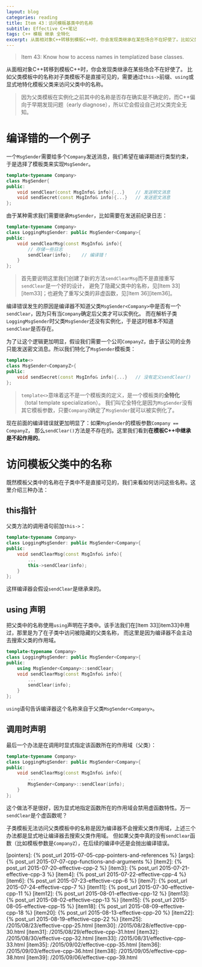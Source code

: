 ```yaml
---
layout: blog
categories: reading
title: Item 43：访问模板基类中的名称
subtitle: Effective C++笔记
tags: C++ 模板 继承 全特化
excerpt: 从面相对象C++转移到模板C++时，你会发现类继承在某些场合不在好使了。比如父类模板中的名称对子类模板不是直接可见的，需要通过this->前缀、using或显式地特化模板父类来访问父类中的名称。
---
```


> Item 43: Know how to access names in templatized base classes.

从面相对象C++转移到模板C++时，你会发现类继承在某些场合不在好使了。
比如父类模板中的名称对子类模板不是直接可见的，需要通过`this->`前缀、`using`或显式地特化模板父类来访问父类中的名称。

> 因为父类模板在实例化之前其中的名称是否存在确实是不确定的，而C++偏向于早期发现问题（early diagnose），所以它会假设自己对父类完全无知。

<!--more-->

# 编译错的一个例子

一个`MsgSender`需要给多个`Company`发送消息，我们希望在编译期进行类型约束，于是选择了模板类来实现`MsgSender`。

```cpp
template<typename Company>
class MsgSender{
public:
    void sendClear(const MsgInfo& info){...}    // 发送明文消息
    void sendSecret(const MsgInfo& info){...}   // 发送密文消息
};
```

由于某种需求我们需要继承`MsgSender`，比如需要在发送前纪录日志：

```cpp
template<typename Company>
class LoggingMsgSender: public MsgSender<Company>{
public:
    void sendClearMsg(const MsgInfo& info){
        // 存储一些日志
        sendClear(info);    // 编译错！
    }
};
```

> 首先要说明这里我们创建了新的方法`sendClearMsg`而不是直接重写`sendClear`是一个好的设计，
> 避免了隐藏父类中的名称，见[Item 33][item33]；也避免了重写父类的非虚函数，见[Item 36][item36]。

编译错误发生的原因是编译器不知道父类`MsgSender<Company>`中是否有一个`sendClear`，因为只有当`Company`确定后父类才可以实例化。
而在解析子类`LoggingMsgSender`时父类`MsgSender`还没有实例化，于是这时根本不知道`sendClear`是否存在。

为了让这个逻辑更加明显，假设我们需要一个公司`CompanyZ`，由于该公司的业务只能发送密文消息。所以我们特化了`MsgSender`模板类：

```cpp
template<>
class MsgSender<CompanyZ>{
public:
    void sendSecret(const MsgInfo& info){...}   // 没有定义sendClear()
};
```

> `template<>`意味着这不是一个模板类的定义，是一个模板类的**全特化**（total template specialization）。
> 我们叫它全特化是因为`MsgSender`没有其它模板参数，只要`CompanyZ`确定了`MsgSender`就可以被实例化了。

现在前面的编译错误就更加明显了：如果`MsgSender`的模板参数`Company == CompanyZ`，
那么`sendClear()`方法是不存在的。这里我们看到**在模板C++中继承是不起作用的**。

# 访问模板父类中的名称

既然模板父类中的名称在子类中不是直接可见的，我们来看如何访问这些名称。这里介绍三种办法：

## this指针

父类方法的调用语句前加`this->`：

```cpp
template<typename Company>
class LoggingMsgSender: public MsgSender<Company>{
public:
    void sendClearMsg(const MsgInfo& info){
        ...
        this->sendClear(info);
    }
};
```

这样编译器会假设`sendClear`是继承来的。

## using 声明

把父类中的名称使用`using`声明在子类中。该手法我们在[Item 33][item33]中用过，那里是为了在子类中访问被隐藏的父类名称，
而这里是因为编译器不会主动去搜索父类的作用域。

```cpp
template<typename Company>
class LoggingMsgSender: public MsgSender<Company>{
public:
    using MsgSender<Company>::sendClear;  
    void sendClearMsg(const MsgInfo& info){
        ...
        sendClear(info);
    }
};
```

`using`语句告诉编译器这个名称来自于父类`MsgSender<Company>`。

## 调用时声明

最后一个办法是在调用时显式指定该函数所在的作用域（父类）：

```cpp
template<typename Company>
class LoggingMsgSender: public MsgSender<Company>{
public:
    void sendClearMsg(const MsgInfo& info){
        ...
        MsgSender<Company>::sendClear(info);
    }
};
```

这个做法不是很好，因为显式地指定函数所在的作用域会禁用虚函数特性。万一`sendClear`是个虚函数呢？

子类模板无法访问父类模板中的名称是因为编译器不会搜索父类作用域，上述三个办法都是显式地让编译器去搜索父类作用域。
但如果父类中真的没有`sendClear`函数（比如模板参数是`CompanyZ`），在后续的编译中还是会抛出编译错误。

[dmd]: /assets/img/blog/effective-cpp/dmd.png
[strategy-pattern]: /assets/img/blog/effective-cpp/strategy-pattern@2x.png
[pointers]: {% post_url 2015-07-05-cpp-pointers-and-references %}
[args]: {% post_url 2015-07-07-cpp-functions-and-arguments %}
[item2]: {% post_url 2015-07-20-effective-cpp-2 %}
[item3]: {% post_url 2015-07-21-effective-cpp-3 %}
[item4]: {% post_url 2015-07-22-effective-cpp-4 %}
[item6]: {% post_url 2015-07-23-effective-cpp-6 %}
[item7]: {% post_url 2015-07-24-effective-cpp-7 %}
[item11]: {% post_url 2015-07-30-effective-cpp-11 %}
[item12]: {% post_url 2015-08-01-effective-cpp-12 %}
[item13]: {% post_url 2015-08-02-effective-cpp-13 %}
[item15]: {% post_url 2015-08-05-effective-cpp-15 %}
[item18]: {% post_url 2015-08-09-effective-cpp-18 %}
[item20]: {% post_url 2015-08-13-effective-cpp-20 %}
[item22]: {% post_url 2015-08-19-effective-cpp-22 %}
[item25]: /2015/08/23/effective-cpp-25.html
[item30]: /2015/08/28/effective-cpp-30.html
[item31]: /2015/08/29/effective-cpp-31.html
[item32]: /2015/08/30/effective-cpp-32.html
[item33]: /2015/08/31/effective-cpp-33.html
[item35]: /2015/09/02/effective-cpp-35.html
[item36]: /2015/09/03/effective-cpp-36.html
[item38]: /2015/09/05/effective-cpp-38.html
[item39]: /2015/09/06/effective-cpp-39.html
